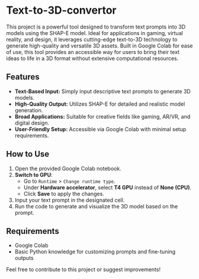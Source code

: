 # Text-to-3D-convertor

This project is a powerful tool designed to transform text prompts into 3D models using the SHAP-E model. Ideal for applications in gaming, virtual reality, and design, it leverages cutting-edge text-to-3D technology to generate high-quality and versatile 3D assets. Built in Google Colab for ease of use, this tool provides an accessible way for users to bring their text ideas to life in a 3D format without extensive computational resources.

## Features
- **Text-Based Input:** Simply input descriptive text prompts to generate 3D models.
- **High-Quality Output:** Utilizes SHAP-E for detailed and realistic model generation.
- **Broad Applications:** Suitable for creative fields like gaming, AR/VR, and digital design.
- **User-Friendly Setup:** Accessible via Google Colab with minimal setup requirements.

## How to Use
1. Open the provided Google Colab notebook.
2. **Switch to GPU**: 
   - Go to `Runtime` > `Change runtime type`.
   - Under **Hardware accelerator**, select **T4 GPU** instead of **None (CPU)**.
   - Click **Save** to apply the changes.
3. Input your text prompt in the designated cell.
4. Run the code to generate and visualize the 3D model based on the prompt.

## Requirements
- Google Colab
- Basic Python knowledge for customizing prompts and fine-tuning outputs

Feel free to contribute to this project or suggest improvements!
